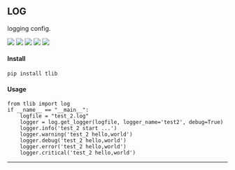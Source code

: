 ## **LOG**

logging config.

[![](https://img.shields.io/badge/project-log-yellow.svg)]()
[![](https://img.shields.io/badge/Python-2.7-green.svg)]()
[![](https://img.shields.io/badge/Python-3.6-green.svg)]()
[![](https://img.shields.io/badge/Email-tao.xu2008@outlook.com-red.svg)]()
[![](https://img.shields.io/badge/Blog-https://txu2008.github.io-red.svg)][1]


#### Install
    pip install tlib

#### Usage
    from tlib import log
    if __name__ == "__main__":
        logfile = "test_2.log"
        logger = log.get_logger(logfile, logger_name='test2', debug=True)
        logger.info('test_2 start ...')
        logger.warning('test_2 hello,world')
        logger.debug('test_2 hello,world')
        logger.error('test_2 hello,world')
        logger.critical('test_2 hello,world')

***
[1]: https://txu2008.github.io